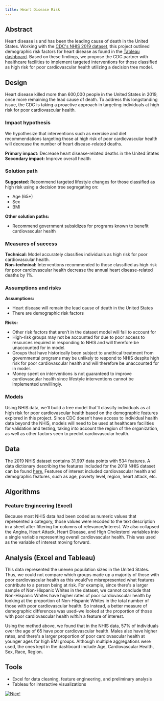 ```yaml
---
title: Heart Disease Risk 
---
```


## Abstract

Heart disease is and has been the leading cause of death in the United States. Working with the [CDC's NHIS 2019 dataset](https://www.cdc.gov/nchs/nhis/2019nhis.htm), this project outlined demographic risk factors for heart disease as found in the [Tableau dashboard](https://public.tableau.com/views/cardiovascularhealthindicators/Nice?:language=en-US&:display_count=n&:origin=viz_share_link). Based on these findings, we propose the CDC partner with healthcare facilities to implement targeted interventions for those classified as high risk for poor cardiovascular health utilizing a decision tree model. 


## Design

Heart disease killed more than 600,000 people in the United States in 2019, once more remaining the lead cause of death. To address this longstanding issue, the CDC is taking a proactive approach in targeting individuals at high risk for poor cardiovascular health.

### Impact hypothesis

We hypothesize that interventions such as exercise and diet recommendations targeting those at high risk of poor cardiovascular health will decrease the number of heart disease-related deaths. 

**Primary impact:** Decrease heart disease-related deaths in the United States
**Secondary impact:** Improve overall health 


### Solution path

**Suggested:** Recommend targeted lifestyle changes for those classified as high risk using a decision tree segregating on:
- Age (65+)
- Sex
- BMI

**Other solution paths:**
- Recommend government subsidizes for programs known to benefit cardiovascular health

### Measures of success
**Technical:** Model accurately classifies individuals as high risk for poor cardiovascular health.  
**Non-technical:** Interventions recommended to those classified as high risk for poor cardiovascular health decrease the annual heart disease-related deaths by 1%. 

### Assumptions and risks
**Assumptions:** 
- Heart disease will remain the lead cause of death in the United States 
- There are demographic risk factors 

**Risks:**
- Other risk factors that aren’t in the dataset model will fail to account for
- High-risk groups may not be accounted for due to poor access to resources required in responding to NHIS and will therefore be unaccounted for in model. 
- Groups that have historically been subject to unethical treatment from governmental programs may be unlikely to respond to NHIS despite high risk for poor cardiovascular health and will therefore be unaccounted for in model. 
- Money spent on interventions is not guaranteed to improve cardiovascular health since lifestyle interventions cannot be implemented unwillingly. 

### Models
Using NHIS data, we'll build a tree model that'll classify individuals as at high risk for poor cardiovascular health based on the demographic features explored in this project. Since CDC doesn't have access to individual health data beyond the NHIS, models will need to be used at healthcare facilities for validation and testing, taking into account the region of the organization, as well as other factors seen to predict cardiovascular health. 

## Data
The 2019 NHIS dataset contains 31,997 data points with 534 features. A data dictionary describing the features included for the 2019 NHIS dataset can be found [here.](https://ftp.cdc.gov/pub/Health_Statistics/NCHS/Dataset_Documentation/NHIS/2019/adult-codebook.pdf) Features of interest included cardiovascular health and demographic features, such as age, poverty level, region, heart attack, etc.

## Algorithms
### Feature Engineering (Excel)
Because most NHIS data had been coded as numeric values that represented a category, those values were recoded to the text description in a sheet after filtering for columns of relevance/interest. We also collapsed the Angina, Heart Attack, Heart Disease, and High Cholesterol variables into a single variable representing overall cardiovascular health. This was used as the variable of interest moving forward. 

## Analysis (Excel and Tableau)
This data represented the uneven population sizes in the United States. Thus, we could not compare which groups made up a majority of those with poor cardiovascular health as this would've misrepresented what features contribute to a person being at risk. For example, since there's a larger sample of Non-Hispanic Whites in the dataset, we cannot conclude that Non-Hispanic Whites have higher rates of poor cardiovascular health by looking at the proportion of Non-Hispanic Whites in the total number of those with poor cardiovascular health. So instead, a better measure of demographic differences was used–we looked at the proportion of those with poor cardiovascular health *within* a feature of interest. 

Using the method above, we found that in the NHIS data, 57% of individuals over the age of 65 have poor cardiovascular health. Males also have higher rates, and there's a larger proportion of poor cardiovascular health at younger ages for high BMI groups. Although multiple aggregations were used, the ones kept in the dashboard include Age, Cardiovascular Health, Sex, Race, Region. 

## Tools

- Excel for data cleaning, feature engineering, and preliminary analysis
- Tableau for interactive visualizations


<div class='tableauPlaceholder' id='viz1634072033907' style='position: relative'><noscript><a href='#'><img alt='Nice! ' src='https:&#47;&#47;public.tableau.com&#47;static&#47;images&#47;pp&#47;pp_16339013791860&#47;Nice&#47;1_rss.png' style='border: none' /></a></noscript><object class='tableauViz'  style='display:none;'><param name='host_url' value='https%3A%2F%2Fpublic.tableau.com%2F' /> <param name='embed_code_version' value='3' /> <param name='site_root' value='' /><param name='name' value='pp_16339013791860&#47;Nice' /><param name='tabs' value='no' /><param name='toolbar' value='yes' /><param name='static_image' value='https:&#47;&#47;public.tableau.com&#47;static&#47;images&#47;pp&#47;pp_16339013791860&#47;Nice&#47;1.png' /> <param name='animate_transition' value='yes' /><param name='display_static_image' value='yes' /><param name='display_spinner' value='yes' /><param name='display_overlay' value='yes' /><param name='display_count' value='yes' /><param name='language' value='en-US' /><param name='filter' value='publish=yes' /></object></div>                
